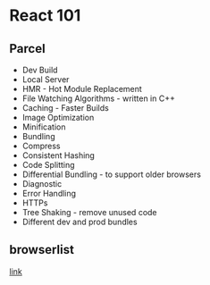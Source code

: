 # React 101

## Parcel

- Dev Build
- Local Server
- HMR - Hot Module Replacement
- File Watching Algorithms - written in C++
- Caching - Faster Builds
- Image Optimization
- Minification
- Bundling
- Compress
- Consistent Hashing
- Code Splitting
- Differential Bundling - to support older browsers
- Diagnostic
- Error Handling
- HTTPs
- Tree Shaking - remove unused code
- Different dev and prod bundles

## browserlist

[link](https://browserslist.dev/)
